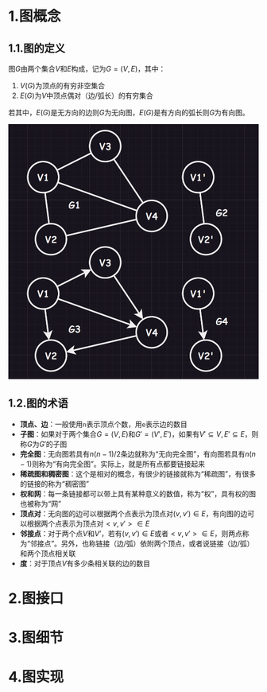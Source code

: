 # 1.图概念

## 1.1.图的定义

图$G$由两个集合$V$和$E$构成，记为$G = (V, E)$，其中：

1.   $V(G)$为顶点的有穷非空集合
2.   $E(G)$为$V$中顶点偶对（边/弧长）的有穷集合

若其中，$E(G)$是无方向的边则$G$为无向图，$E(G)$是有方向的弧长则$G$为有向图。

![image-20231210223346108](./assets/image-20231210223346108.png)

## 1.2.图的术语

-   **顶点、边**：一般使用`n`表示顶点个数，用`e`表示边的数目
-   **子图**：如果对于两个集合$G = (V, E)$和$G' = (V', E')$，如果有$V' \subseteq V, E' \subseteq E$，则称$G$为$G'$的子图
-   **完全图**：无向图若具有$n(n - 1)/2$条边就称为“无向完全图”，有向图若具有$n(n-1)$则称为“有向完全图”。实际上，就是所有点都要链接起来
-   **稀疏图和稠密图**：这个是相对的概念，有很少的链接就称为“稀疏图”，有很多的链接的称为“稠密图”
-   **权和网**：每一条链接都可以带上具有某种意义的数值，称为“权”，具有权的图也被称为“网”
-   **顶点对**：无向图的边可以根据两个点表示为顶点对$(v, v') \in E$，有向图的边可以根据两个点表示为顶点对$<v, v'> \in E$
-   **邻接点**：对于两个点$V$和$V’$，若有$(v, v') \in E$或者$<v, v'> \in E$，则两点称为“邻接点”。另外，也称链接（边/弧）依附两个顶点，或者说链接（边/弧）和两个顶点相关联
-   **度**：对于顶点$V$有多少条相关联的边的数目

# 2.图接口

# 3.图细节

# 4.图实现

